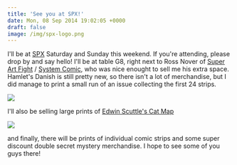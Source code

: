 ```yaml
---
title: 'See you at SPX!'
date: Mon, 08 Sep 2014 19:02:05 +0000
draft: false
image: /img/spx-logo.png
---
```


I'll be at [SPX](http://www.spxpo.com/) Saturday and Sunday this weekend. If you're attending, please drop by and say hello! I'll be at table G8, right next to Ross Nover of [Super Art Fight](http://www.superartfight.com/) / [System Comic](http://www.systemcomic.com/), who was nice enought to sell me his extra space. Hamlet's Danish is still pretty new, so there isn't a lot of merchandise, but I did manage to print a small run of an issue collecting the first 24 strips.

![](/img/issue-1-cover.jpg)

I'll also be selling large prints of [Edwin Scuttle's Cat Map](http://clayyount.com/hamlets-danish-comic/2014/5/12/catography)

![](/img/cat-map.jpg)

and finally, there will be prints of individual comic strips and some super discount double secret mystery merchandise. I hope to see some of you guys there!
